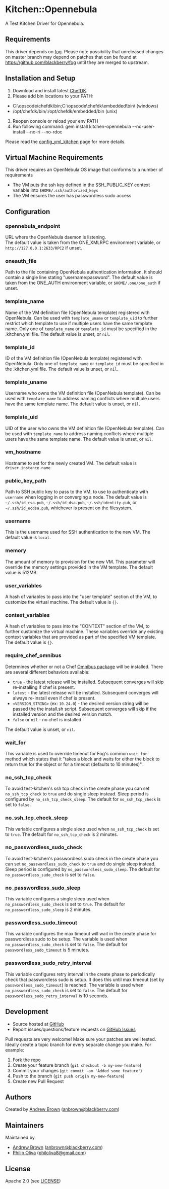 # <a name="title"></a> Kitchen::Opennebula

A Test Kitchen Driver for Opennebula.

## <a name="requirements"></a> Requirements

This driver depends on [fog](https://github.com/fog/fog). Please note possibility that unreleased changes on master branch may depend on patches that can be found at https://github.com/blackberry/fog until they are merged to upstream.

## <a name="installation"></a> Installation and Setup

1. Download and install latest [ChefDK](https://downloads.chef.io/chef-dk/).
2. Please add bin locations to your PATH:
  * C:\opscode\chefdk\bin;C:\opscode\chefdk\embedded\bin\ (windows)
  * /opt/chefdk/bin/:/opt/chefdk/embedded/bin (unix)
3. Reopen console or reload your env PATH
4. Run following command:
    gem install kitchen-opennebula --no-user-install --no-ri --no-rdoc

Please read the [config_yml_kitchen](https://docs.chef.io/config_yml_kitchen.html) page for more details.

## Virtual Machine Requirements

This driver requires an OpenNebula OS image that conforms to a number of requirements

* The VM puts the ssh key defined in the SSH\_PUBLIC\_KEY context variable into `$HOME/.ssh/authorized_keys`
* The VM ensures the user has passwordless sudo access

## <a name="config"></a> Configuration

### <a name="opennebula_endpoint"></a> opennebula\_endpoint

URL where the OpenNebula daemon is listening.  
The default value is taken from the ONE\_XMLRPC environment variable, or `http://127.0.0.1:2633/RPC2` if unset.

### <a name="oneauth_file"></a> oneauth\_file

Path to the file containing OpenNebula authentication information.  It should contain a single line stating "username:password".
The default value is taken from the ONE\_AUTH environment variable, or `$HOME/.one/one_auth` if unset.

### <a name="template_name"></a> template\_name

Name of the VM definition file (OpenNebula template) registered with OpenNebula.  Can be used with `template_uname` or `template_uid` to further restrict which template to use if multiple users have the same template name.  Only one of `template_name` or `template_id` must be specified in the .kitchen.yml file.
The default value is unset, or `nil`.

### <a name="template_id"></a> template\_id

ID of the VM definition file (OpenNebula template) registered with OpenNebula.  Only one of `template_name` or `template_id` must be specified in the .kitchen.yml file.
The default value is unset, or `nil`.

### <a name="template_uname"></a> template\_uname

Username who owns the VM definition file (OpenNebula template).  Can be used with `template_name` to address naming conflicts where multiple users have the same template name.
The default value is unset, or `nil`.

### <a name="template_uid"></a> template\_uid

UID of the user who owns the VM definition file (OpenNebula template).  Can be used with `template_name` to address naming conflicts where multiple users have the same template name.
The default value is unset, or `nil`.

### <a name="vm_hostname"></a> vm\_hostname

Hostname to set for the newly created VM.
The default value is `driver.instance.name`

### <a name="public_key_path"></a> public\_key\_path

Path to SSH public key to pass to the VM, to use to authenticate with `username` when logging in or converging a node.
The default value is `~/.ssh/id_rsa.pub`, `~/.ssh/id_dsa.pub`, `~/.ssh/identity.pub`, or `~/.ssh/id_ecdsa.pub`, whichever is present on the filesystem.

### <a name="username"></a> username

This is the username used for SSH authentication to the new VM.
The default value is `local`.

### <a name="memory"></a> memory

The amount of memory to provision for the new VM.  This parameter will override the memory settings provided in the VM template.
The default value is 512MB.

### <a name="user_variables"></a> user\_variables

A hash of variables to pass into the "user template" section of the VM, to customize the virtual machine.
The default value is `{}`.

### <a name="context_variables"></a> context\_variables

A hash of variables to pass into the "CONTEXT" section of the VM, to further customize the virtual machine.  These variables override any existing context variables that are provided as part of the specified VM template.
The default value is `{}`.

### <a name="config-require-chef-omnibus"></a> require\_chef\_omnibus

Determines whether or not a Chef [Omnibus package][chef_omnibus_dl] will be
installed. There are several different behaviors available:

* `true` - the latest release will be installed. Subsequent converges
  will skip re-installing if chef is present.
* `latest` - the latest release will be installed. Subsequent converges
  will always re-install even if chef is present.
* `<VERSION_STRING>` (ex: `10.24.0`) - the desired version string will
  be passed the the install.sh script. Subsequent converges will skip if
  the installed version and the desired version match.
* `false` or `nil` - no chef is installed.

The default value is unset, or `nil`.

### <a name="wait_for"></a> wait_for

This variable is used to override timeout for Fog's common `wait_for` method which states that it "takes a block and waits for either the block to return true for the object or for a timeout (defaults to 10 minutes)".

### <a name="no_ssh_tcp_check"></a> no\_ssh\_tcp\_check

To avoid test-kitchen's ssh tcp check in the create phase you can set `no_ssh_tcp_check` to `true` and do single sleep instead. Sleep period is configured by `no_ssh_tcp_check_sleep`. The default for `no_ssh_tcp_check` is set to `false`.

### <a name="no_ssh_tcp_check_sleep"></a> no\_ssh\_tcp\_check\_sleep

This variable configures a single sleep used when `no_ssh_tcp_check` is set to `true`. The default for `no_ssh_tcp_check` is 2 minutes.

### <a name="no_passwordless_sudo_check"></a> no\_passwordless\_sudo\_check

To avoid test-kitchen's passwordless sudo check in the create phase you can set `no_passwordless_sudo_check` to `true` and do single sleep instead. Sleep period is configured by `no_passwordless_sudo_sleep`. The default for `no_passwordless_sudo_check` is set to `false`.

### <a name="no_passwordless_sudo_sleep"></a> no\_passwordless\_sudo\_sleep

This variable configures a single sleep used when `no_passwordless_sudo_check` is set to `true`. The default for `no_passwordless_sudo_sleep` is 2 minutes.

### <a name="passwordless_sudo_timeout"></a> passwordless\_sudo\_timeout

This variable configures the max timeout will wait in the create phase for passwordless sudo to be setup. The variable is used when `no_passwordless_sudo_check` is set to `false`. The default for `passwordless_sudo_timeout` is 5 minutes.

### <a name="passwordless_sudo_retry_interval"></a> passwordless\_sudo\_retry\_interval

This variable configures retry interval in the create phase to periodically check that passwordless sudo is setup. It does this until max timeout (set by `passwordless_sudo_timeout`) is reached. The variable is used when `no_passwordless_sudo_check` is set to `false`. The default for `passwordless_sudo_retry_interval` is 10 seconds.

## <a name="development"></a> Development

* Source hosted at [GitHub][repo]
* Report issues/questions/feature requests on [GitHub Issues][issues]

Pull requests are very welcome! Make sure your patches are well tested.
Ideally create a topic branch for every separate change you make. For
example:

1. Fork the repo
2. Create your feature branch (`git checkout -b my-new-feature`)
3. Commit your changes (`git commit -am 'Added some feature'`)
4. Push to the branch (`git push origin my-new-feature`)
5. Create new Pull Request

## <a name="authors"></a> Authors

Created by [Andrew Brown][author] (<anbrown@blackberry.com>)

## <a name="maintainers"></a> Maintainers

Maintained by
  * [Andrew Brown][author] (<anbrown@blackberry.com>)
  * [Philip Oliva][maintainer] (<philoliva8@gmail.com>)

## <a name="license"></a> License

Apache 2.0 (see [LICENSE][license])


[author]:           https://github.com/andrewjamesbrown
[maintainer]:       https://github.com/poliva83
[issues]:           https://github.com/test-kitchen/kitchen-opennebula/issues
[license]:          https://github.com/test-kitchen/kitchen-opennebula/blob/master/LICENSE
[repo]:             https://github.com/test-kitchen/kitchen-opennebula
[driver_usage]:     http://docs.kitchen-ci.org/drivers/usage
[chef_omnibus_dl]:  http://www.getchef.com/chef/install/
